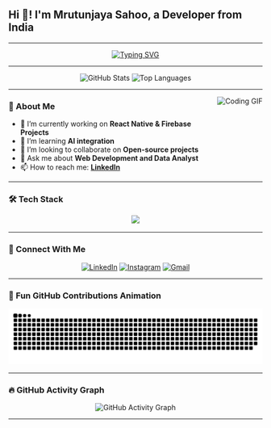 <h2 align="left">Hi 👋! I'm Mrutunjaya Sahoo, a Developer from India</h2>

---

<div align="center">
  <a href="https://git.io/typing-svg">
    <img src="https://readme-typing-svg.demolab.com?font=Fira+Code&size=22&pause=1000&color=F75C7E&width=500&lines=Full-Stack+Developer;JavaScript+%7C+React+%7C+Firebase;Data+Analyst+%7C+AI+explorer+%7C+Python;Open+Source+Contributor;Let's+Build+Something+Awesome+🚀" alt="Typing SVG" />
  </a>
</div>

<!--
<div align="center">
  <img src="https://readme-typing-svg.demolab.com
?font=Fira+Code&size=22&pause=1000&color=F75C7E&width=500&lines=Full-Stack+Developer;JavaScript+%7C+React+%7C+Firebase;Data Analyst+%7C+AI explorer+%7C+Python;Open+Source+Contributor;Let's+Build+Something+Awesome+🚀" alt="Typing Animation" />
</div>
-->
---

<div align="center">
  <img src="https://github-readme-stats.vercel.app/api?username=MJaysahoo06&show_icons=true&include_all_commits=true&count_private=true&theme=dracula&hide_border=false" height="150" alt="GitHub Stats" />
  <img src="https://github-readme-stats.vercel.app/api/top-langs?username=MJaysahoo06&layout=compact&langs_count=6&theme=dracula&hide_border=false" height="150" alt="Top Languages" />
</div>

---

<img align="right" height="150" src="https://i.imgflip.com/65efzo.gif" alt="Coding GIF" />

### 🚀 About Me

- 🔭 I’m currently working on **React Native & Firebase Projects**
- 🌱 I’m learning **AI integration**
- 👯 I’m looking to collaborate on **Open-source projects**
- 💬 Ask me about **Web Development and Data Analyst**
- 📫 How to reach me: **[LinkedIn](https://www.linkedin.com/in/mrutunjayasahoo/)**

---

### 🛠 Tech Stack

<div align="center">
  <img src="https://skillicons.dev/icons?i=js,react,nodejs,express,html,css,tailwind,py,c,java,github,git,mysql,discord" />
</div>

---

### 📲 Connect With Me

<div align="center">
  <a href="https://www.linkedin.com/in/mrutunjayasahoo/"><img src="https://img.shields.io/badge/LinkedIn-%230077B5?logo=linkedin&logoColor=white&style=for-the-badge" height="35" alt="LinkedIn" /></a>
  <!-- <a href="#"><img src="https://img.shields.io/badge/YouTube-%23FF0000?logo=youtube&logoColor=white&style=for-the-badge" height="35" alt="YouTube" /></a> -->
  <a href="https://www.instagram.com/mjaysahoo6/"><img src="https://img.shields.io/badge/Instagram-%23E4405F?logo=instagram&logoColor=white&style=for-the-badge" height="35" alt="Instagram" /></a>
  <a href="mailto:Mr.sahoo2003@outlook.com"><img src="https://img.shields.io/badge/Gmail-%23D14836?logo=gmail&logoColor=white&style=for-the-badge" height="35" alt="Gmail" /></a>
</div>

---

### 🎉 Fun GitHub Contributions Animation

<div align="center">
  <img src="https://raw.githubusercontent.com/Platane/snk/output/github-contribution-grid-snake.svg" alt="GitHub Contribution Snake Animation" />
</div>

---

### 🔥 GitHub Activity Graph

<div align="center">
  <img src="https://github-readme-activity-graph.vercel.app/graph?username=MJaysahoo06&bg_color=1a1b27&color=f8d866&line=f75c7e&point=f8d866&area=true&hide_border=true" alt="GitHub Activity Graph">
</div>

---
